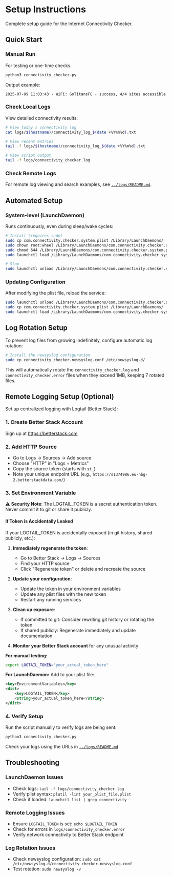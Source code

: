 # Setup Instructions

Complete setup guide for the Internet Connectivity Checker.

## Quick Start

### Manual Run

For testing or one-time checks:

```bash
python3 connectivity_checker.py
```

Output example:
```
2025-07-09 11:03:43 - WiFi: GoTitansFC - success, 4/4 sites accessible
```

### Check Local Logs

View detailed connectivity results:

```bash
# View today's connectivity log
cat logs/$(hostname)/connectivity_log_$(date +%Y%m%d).txt

# View recent entries
tail -f logs/$(hostname)/connectivity_log_$(date +%Y%m%d).txt

# View script output
tail -f logs/connectivity_checker.log
```

### Check Remote Logs

For remote log viewing and search examples, see [`../logs/README.md`](../logs/README.md).

## Automated Setup

### System-level (LaunchDaemon)
Runs continuously, even during sleep/wake cycles:

```bash
# Install (requires sudo)
sudo cp com.connectivity.checker.system.plist /Library/LaunchDaemons/
sudo chown root:wheel /Library/LaunchDaemons/com.connectivity.checker.system.plist
sudo chmod 644 /Library/LaunchDaemons/com.connectivity.checker.system.plist
sudo launchctl load /Library/LaunchDaemons/com.connectivity.checker.system.plist

# Stop
sudo launchctl unload /Library/LaunchDaemons/com.connectivity.checker.system.plist
```

### Updating Configuration

After modifying the plist file, reload the service:

```bash
sudo launchctl unload /Library/LaunchDaemons/com.connectivity.checker.system.plist
sudo cp com.connectivity.checker.system.plist /Library/LaunchDaemons/
sudo launchctl load /Library/LaunchDaemons/com.connectivity.checker.system.plist
```

## Log Rotation Setup

To prevent log files from growing indefinitely, configure automatic log rotation:

```bash
# Install the newsyslog configuration
sudo cp connectivity_checker.newsyslog.conf /etc/newsyslog.d/
```

This will automatically rotate the `connectivity_checker.log` and `connectivity_checker.error` files when they exceed 1MB, keeping 7 rotated files.

## Remote Logging Setup (Optional)

Set up centralized logging with Logtail (Better Stack):

### 1. Create Better Stack Account
Sign up at https://betterstack.com

### 2. Add HTTP Source
- Go to Logs → Sources → Add source
- Choose "HTTP" in "Logs + Metrics"
- Copy the source token (starts with `st_`)
- Note your unique endpoint URL (e.g., `https://s1374986.eu-nbg-2.betterstackdata.com/`)

### 3. Set Environment Variable

⚠️ **Security Note**: The LOGTAIL_TOKEN is a secret authentication token. Never commit it to git or share it publicly.

#### If Token is Accidentally Leaked

If your LOGTAIL_TOKEN is accidentally exposed (in git history, shared publicly, etc.):

1. **Immediately regenerate the token**:
   - Go to Better Stack → Logs → Sources
   - Find your HTTP source
   - Click "Regenerate token" or delete and recreate the source

2. **Update your configuration**:
   - Update the token in your environment variables
   - Update any plist files with the new token
   - Restart any running services

3. **Clean up exposure**:
   - If committed to git: Consider rewriting git history or rotating the token
   - If shared publicly: Regenerate immediately and update documentation

4. **Monitor your Better Stack account** for any unusual activity

**For manual testing:**
```bash
export LOGTAIL_TOKEN="your_actual_token_here"
```

**For LaunchDaemon:**
Add to your plist file:
```xml
<key>EnvironmentVariables</key>
<dict>
    <key>LOGTAIL_TOKEN</key>
    <string>your_actual_token_here</string>
</dict>
```

### 4. Verify Setup
Run the script manually to verify logs are being sent:
```bash
python3 connectivity_checker.py
```

Check your logs using the URLs in [`../logs/README.md`](../logs/README.md)

## Troubleshooting

### LaunchDaemon Issues
- Check logs: `tail -f logs/connectivity_checker.log`
- Verify plist syntax: `plutil -lint your_plist_file.plist`
- Check if loaded: `launchctl list | grep connectivity`

### Remote Logging Issues
- Ensure `LOGTAIL_TOKEN` is set: `echo $LOGTAIL_TOKEN`
- Check for errors in `logs/connectivity_checker.error`
- Verify network connectivity to Better Stack endpoint

### Log Rotation Issues
- Check newsyslog configuration: `sudo cat /etc/newsyslog.d/connectivity_checker.newsyslog.conf`
- Test rotation: `sudo newsyslog -v`

